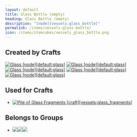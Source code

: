 ```yaml
---
layout: default
title: Glass Bottle (empty)
heading: Glass Bottle (empty)
description: "[node][vessels:glass_bottle]"
permalink: /items/vessels-glass-bottle/
icon: /items/itemcubes/vessels_glass_bottle.png
---
```



## Created by Crafts

<div class="craft">
    <div>
        <span><a href="{{site.baseurl}}/items/default-glass/"><img src="{{site.baseurl}}/assets/img/items/itemcubes/default_glass.png" data-toggle="tooltip" title="Glass [node][default:glass]"></a></span>
        <span></span>
        <span><a href="{{site.baseurl}}/items/default-glass/"><img src="{{site.baseurl}}/assets/img/items/itemcubes/default_glass.png" data-toggle="tooltip" title="Glass [node][default:glass]"></a></span>
    </div>
    <div>
        <span><a href="{{site.baseurl}}/items/default-glass/"><img src="{{site.baseurl}}/assets/img/items/itemcubes/default_glass.png" data-toggle="tooltip" title="Glass [node][default:glass]"></a></span>
        <span></span>
        <span><a href="{{site.baseurl}}/items/default-glass/"><img src="{{site.baseurl}}/assets/img/items/itemcubes/default_glass.png" data-toggle="tooltip" title="Glass [node][default:glass]"></a></span>
    </div>
    <div>
        <span></span>
        <span><a href="{{site.baseurl}}/items/default-glass/"><img src="{{site.baseurl}}/assets/img/items/itemcubes/default_glass.png" data-toggle="tooltip" title="Glass [node][default:glass]"></a></span>
        <span></span>
    </div>
</div>


## Used for Crafts

<ul class="list-items clearfix">
    <li><a href="{{site.baseurl}}/items/vessels-glass-fragments/"><img src="{{site.baseurl}}/assets/img/items/textures/vessels_glass_fragments.png" data-toggle="tooltip" title="Pile of Glass Fragments [craft][vessels:glass_fragments]"></a></li>
</ul>


## Belongs to Groups

<ul class="list-items clearfix">
    <li><a href="{{site.baseurl}}/items/group-vessel/"><span class="item-group" data-toggle="tooltip" title="Group: Vessel [group][vessel]"><img src="{{site.baseurl}}/assets/img/items/itemcubes/vessels_drinking_glass.png"><img src="{{site.baseurl}}/assets/img/items/itemcubes/vessels_glass_bottle.png"><img src="{{site.baseurl}}/assets/img/items/itemcubes/vessels_steel_bottle.png"></span></a></li>
</ul>
